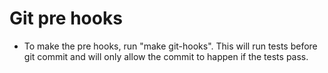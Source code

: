 # Git pre hooks
* To make the pre hooks, run "make git-hooks". This will run tests before git commit and will only allow the commit to happen if the tests pass.